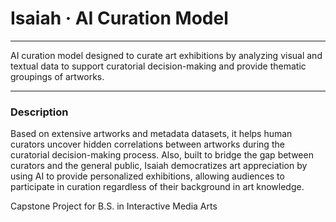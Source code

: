 # Isaiah · AI Curation Model

---

AI curation model designed to curate art exhibitions by analyzing visual and textual data to support curatorial decision-making and provide thematic groupings of artworks.

---

### Description

Based on extensive artworks and metadata datasets, it helps human curators uncover hidden correlations between artworks during the curatorial decision-making process. Also, built to bridge the gap between curators and the general public, Isaiah democratizes art appreciation by using AI to provide personalized exhibitions, allowing audiences to participate in curation regardless of their background in art knowledge.

Capstone Project for B.S. in Interactive Media Arts
